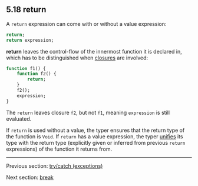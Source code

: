 ## 5.18 return

A `return` expression can come with or without a value expression:

```haxe
return;
return expression;
```

**return** leaves the control-flow of the innermost function it is declared in, which has to be distinguished when [closures](5.10-Closure.md) are involved:

```haxe
function f1() {
	function f2() {
		return;
	}
	f2();
	expression;
}
```

The `return` leaves closure `f2`, but not `f1`, meaning `expression` is still evaluated.

If `return` is used without a value, the typer ensures that the return type of the function is `Void`. If `return` has a value expression, the typer [unifies](3.5-Unification.md) its type with the return type (explicitly given or inferred from previous `return` expressions) of the function it returns from.

---

Previous section: [try/catch (exceptions)](5.17-try_catch_(exceptions).md)

Next section: [break](5.19-break.md)